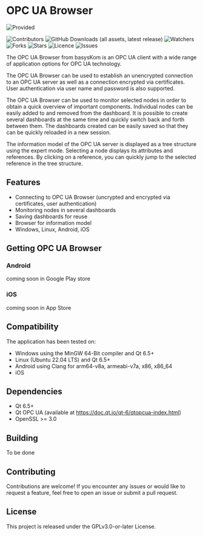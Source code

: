 <!--
// SPDX-FileCopyrightText: 2024 basysKom GmbH
// SPDX-FileContributor: Karsten Herrler <karsten.herrler@basyskom.com>
//
// SPDX-License-Identifier: CC0-1.0
-->
# OPC UA Browser

![Provided](https://img.shields.io/badge/provided%20by-basysKom%20GmbH-orange)

![Contributors](https://img.shields.io/github/contributors/basysKom/opcua_browser?style=plastic)
![GitHub Downloads (all assets, latest release)](https://img.shields.io/github/downloads-pre/basysKom/opcua_browser/latest/total)
![Watchers](https://img.shields.io/github/watchers/basysKom/opcua_browser)
![Forks](https://img.shields.io/github/forks/basysKom/opcua_browser)
![Stars](https://img.shields.io/github/stars/basysKom/opcua_browser)
![Licence](https://img.shields.io/github/license/basysKom/opcua_browser)
![Issues](https://img.shields.io/github/issues/basysKom/opcua_browser)

The OPC UA Browser from basysKom is an OPC UA client with a wide range of application options for OPC UA technology.

The OPC UA Browser can be used to establish an unencrypted connection to an OPC UA server as well as a connection encrypted via certificates. User authentication via user name and password is also supported.

The OPC UA Browser can be used to monitor selected nodes in order to obtain a quick overview of important components. Individual nodes can be easily added to and removed from the dashboard. It is possible to create several dashboards at the same time and quickly switch back and forth between them. The dashboards created can be easily saved so that they can be quickly reloaded in a new session.

The information model of the OPC UA server is displayed as a tree structure using the expert mode. Selecting a node displays its attributes and references. By clicking on a reference, you can quickly jump to the selected reference in the tree structure.

## Features

- Connecting to OPC UA Browser (uncrypted and encrypted via certificates, user authentication)
- Monitoring nodes in several dashboards
- Saving dashboards for reuse
- Browser for information model
- Windows, Linux, Android, iOS

## Getting OPC UA Browser

### Android

coming soon in Google Play store

### iOS

coming soon in App Store

## Compatibility

The application has been tested on:
- Windows using the MinGW 64-Bit compiler and Qt 6.5+
- Linux (Ubuntu 22.04 LTS) and Qt 6.5+
- Android using Clang for arm64-v8a, armeabi-v7a, x86, x86_64
- iOS

## Dependencies

- Qt 6.5+
- Qt OPC UA (available at https://doc.qt.io/qt-6/qtopcua-index.html)
- OpenSSL >= 3.0

## Building

To be done

## Contributing

Contributions are welcome! If you encounter any issues or would like to request a feature, feel free to open an issue or submit a pull request.

## License

This project is released under the GPLv3.0-or-later License.
